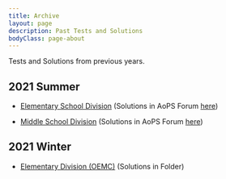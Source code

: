 ```yaml
---
title: Archive
layout: page
description: Past Tests and Solutions
bodyClass: page-about
---
```


Tests and Solutions from previous years. 

## 2021 Summer 

 - [Elementary  School Division](https://drive.google.com/drive/u/3/folders/15jWnlZ9gqN_SpOPy5q5vS2PGwFGUM67I) (Solutions in AoPS Forum [here](https://artofproblemsolving.com/community/c2403811_online_youth_mathematics_competition))
 
 - [Middle School Division](https://drive.google.com/drive/u/3/folders/1ylHDnwo3hAICFhV3ejhSnVALO-Dx37aw) (Solutions in AoPS Forum [here](https://artofproblemsolving.com/community/c2403811_online_youth_mathematics_competition))


## 2021 Winter

 - [Elementary Division (OEMC)](https://drive.google.com/drive/u/3/folders/1PJNcMBzh3Wm8k3BFOdfxEeuS-oh8AU0W) (Solutions in Folder)
